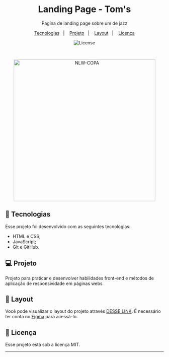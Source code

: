 <h1 align="center"> Landing Page - Tom's </h1>

<p align="center">
Pagina de landing page sobre um de jazz</p>

<p align="center">
  <a href="#-tecnologias">Tecnologias</a>&nbsp;&nbsp;&nbsp;|&nbsp;&nbsp;&nbsp;
  <a href="#-projeto">Projeto</a>&nbsp;&nbsp;&nbsp;|&nbsp;&nbsp;&nbsp;
  <a href="#-layout">Layout</a>&nbsp;&nbsp;&nbsp;|&nbsp;&nbsp;&nbsp;
  <a href="#memo-licença">Licença</a>
</p>

<p align="center">
  <img alt="License" src="https://img.shields.io/static/v1?label=license&message=MIT&color=49AA26&labelColor=000000">
</p>

<br>

<p align="center">
  <img alt="NLW-COPA" src="./src/img/load.gif" width="450">
</p>

## 🚀 Tecnologias

Esse projeto foi desenvolvido com as seguintes tecnologias:

- HTML e CSS;
- JavaScript;
- Git e GitHub.

## 💻 Projeto

Projeto para praticar e desenvolver habilidades front-end e métodos de aplicação de responsividade em páginas webs

## 🔖 Layout

Você pode visualizar o layout do projeto através [DESSE LINK](https://www.figma.com/file/76GJ4uK7PyKeAo6dcpVyjA/Tom's-Jazz-School?type=design&node-id=0-1&mode=design&t=OI3EH9j5wD17WzUI-0>). É necessário ter conta no [Figma](https://figma.com) para acessá-lo.

## :memo: Licença

Esse projeto está sob a licença MIT.

---
 